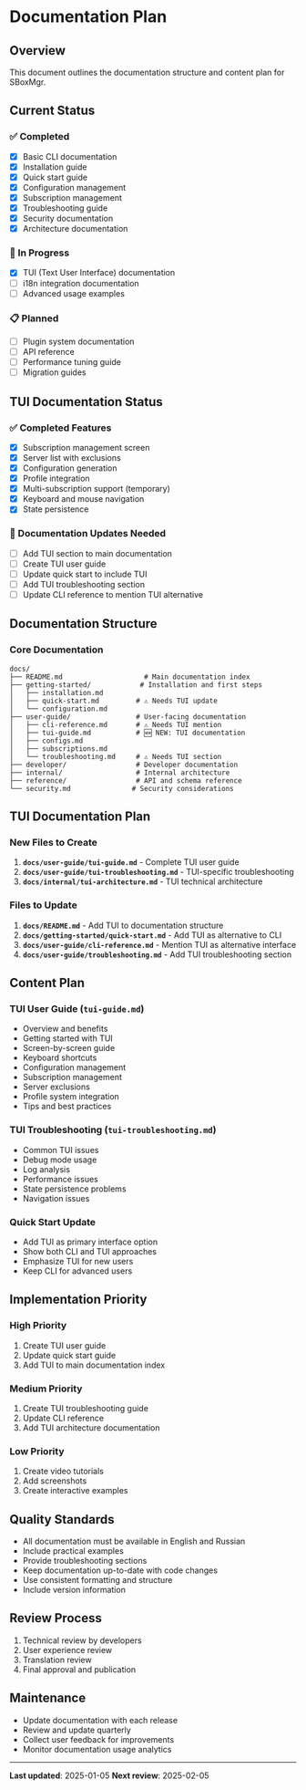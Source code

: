 # Documentation Plan

## Overview

This document outlines the documentation structure and content plan for SBoxMgr.

## Current Status

### ✅ Completed
- [x] Basic CLI documentation
- [x] Installation guide
- [x] Quick start guide
- [x] Configuration management
- [x] Subscription management
- [x] Troubleshooting guide
- [x] Security documentation
- [x] Architecture documentation

### 🔄 In Progress
- [x] TUI (Text User Interface) documentation
- [ ] i18n integration documentation
- [ ] Advanced usage examples

### 📋 Planned
- [ ] Plugin system documentation
- [ ] API reference
- [ ] Performance tuning guide
- [ ] Migration guides

## TUI Documentation Status

### ✅ Completed Features
- [x] Subscription management screen
- [x] Server list with exclusions
- [x] Configuration generation
- [x] Profile integration
- [x] Multi-subscription support (temporary)
- [x] Keyboard and mouse navigation
- [x] State persistence

### 📝 Documentation Updates Needed
- [ ] Add TUI section to main documentation
- [ ] Create TUI user guide
- [ ] Update quick start to include TUI
- [ ] Add TUI troubleshooting section
- [ ] Update CLI reference to mention TUI alternative

## Documentation Structure

### Core Documentation
```
docs/
├── README.md                    # Main documentation index
├── getting-started/            # Installation and first steps
│   ├── installation.md
│   ├── quick-start.md         # ⚠️ Needs TUI update
│   └── configuration.md
├── user-guide/                # User-facing documentation
│   ├── cli-reference.md       # ⚠️ Needs TUI mention
│   ├── tui-guide.md           # 🆕 NEW: TUI documentation
│   ├── configs.md
│   ├── subscriptions.md
│   └── troubleshooting.md     # ⚠️ Needs TUI section
├── developer/                 # Developer documentation
├── internal/                  # Internal architecture
├── reference/                 # API and schema reference
└── security.md               # Security considerations
```

## TUI Documentation Plan

### New Files to Create
1. **`docs/user-guide/tui-guide.md`** - Complete TUI user guide
2. **`docs/user-guide/tui-troubleshooting.md`** - TUI-specific troubleshooting
3. **`docs/internal/tui-architecture.md`** - TUI technical architecture

### Files to Update
1. **`docs/README.md`** - Add TUI to documentation structure
2. **`docs/getting-started/quick-start.md`** - Add TUI as alternative to CLI
3. **`docs/user-guide/cli-reference.md`** - Mention TUI as alternative interface
4. **`docs/user-guide/troubleshooting.md`** - Add TUI troubleshooting section

## Content Plan

### TUI User Guide (`tui-guide.md`)
- Overview and benefits
- Getting started with TUI
- Screen-by-screen guide
- Keyboard shortcuts
- Configuration management
- Subscription management
- Server exclusions
- Profile system integration
- Tips and best practices

### TUI Troubleshooting (`tui-troubleshooting.md`)
- Common TUI issues
- Debug mode usage
- Log analysis
- Performance issues
- State persistence problems
- Navigation issues

### Quick Start Update
- Add TUI as primary interface option
- Show both CLI and TUI approaches
- Emphasize TUI for new users
- Keep CLI for advanced users

## Implementation Priority

### High Priority
1. Create TUI user guide
2. Update quick start guide
3. Add TUI to main documentation index

### Medium Priority
1. Create TUI troubleshooting guide
2. Update CLI reference
3. Add TUI architecture documentation

### Low Priority
1. Create video tutorials
2. Add screenshots
3. Create interactive examples

## Quality Standards

- All documentation must be available in English and Russian
- Include practical examples
- Provide troubleshooting sections
- Keep documentation up-to-date with code changes
- Use consistent formatting and structure
- Include version information

## Review Process

1. Technical review by developers
2. User experience review
3. Translation review
4. Final approval and publication

## Maintenance

- Update documentation with each release
- Review and update quarterly
- Collect user feedback for improvements
- Monitor documentation usage analytics

---

**Last updated**: 2025-01-05
**Next review**: 2025-02-05
